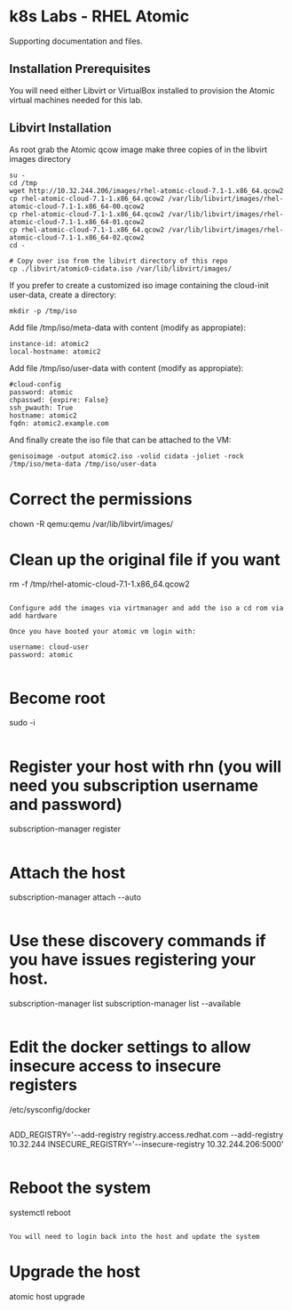 k8s Labs - RHEL Atomic 
======================

Supporting documentation and files.

Installation Prerequisites
---------------------------

You will need either Libvirt or VirtualBox installed to provision the Atomic virtual machines needed for this lab.

Libvirt Installation
--------------------

As root grab the Atomic qcow image make three copies of in the libvirt images directory

```
su -
cd /tmp
wget http://10.32.244.206/images/rhel-atomic-cloud-7.1-1.x86_64.qcow2
cp rhel-atomic-cloud-7.1-1.x86_64.qcow2 /var/lib/libvirt/images/rhel-atomic-cloud-7.1-1.x86_64-00.qcow2
cp rhel-atomic-cloud-7.1-1.x86_64.qcow2 /var/lib/libvirt/images/rhel-atomic-cloud-7.1-1.x86_64-01.qcow2
cp rhel-atomic-cloud-7.1-1.x86_64.qcow2 /var/lib/libvirt/images/rhel-atomic-cloud-7.1-1.x86_64-02.qcow2
cd -

# Copy over iso from the libvirt directory of this repo
cp ./libvirt/atomic0-cidata.iso /var/lib/libvirt/images/
```

If you prefer to create a customized iso image containing the cloud-init user-data, create a directory:

```
mkdir -p /tmp/iso
```

Add file /tmp/iso/meta-data with content (modify as appropiate):

```
instance-id: atomic2
local-hostname: atomic2
```

Add file /tmp/iso/user-data with content (modify as appropiate):

```
#cloud-config
password: atomic
chpasswd: {expire: False}
ssh_pwauth: True
hostname: atomic2
fqdn: atomic2.example.com
```

And finally create the iso file that can be attached to the VM:

```
genisoimage -output atomic2.iso -volid cidata -joliet -rock /tmp/iso/meta-data /tmp/iso/user-data
```

# Correct the permissions
chown -R qemu:qemu /var/lib/libvirt/images/

# Clean up the original file if you want
rm -f /tmp/rhel-atomic-cloud-7.1-1.x86_64.qcow2
```

Configure add the images via virtmanager and add the iso a cd rom via add hardware

Once you have booted your atomic vm login with:

username: cloud-user
password: atomic


```
# Become root
sudo -i
```

```
# Register your host with rhn (you will need you subscription username and password)
subscription-manager register
```

```
# Attach the host
subscription-manager attach --auto
```

```
# Use these discovery commands if you have issues registering your host.
subscription-manager list
subscription-manager list --available
```

```
# Edit the docker settings to allow insecure access to insecure registers 
/etc/sysconfig/docker
```

```
ADD_REGISTRY='--add-registry registry.access.redhat.com --add-registry 10.32.244
INSECURE_REGISTRY='--insecure-registry 10.32.244.206:5000'
```

```
# Reboot the system
systemctl reboot
```

You will need to login back into the host and update the system

```
# Upgrade the host
atomic host upgrade
```


